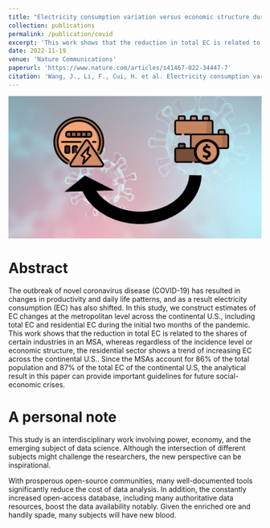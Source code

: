 ```yaml
---
title: "Electricity consumption variation versus economic structure during COVID-19 on metropolitan statistical areas in the US"
collection: publications
permalink: /publication/covid
excerpt: 'This work shows that the reduction in total EC is related to the shares of certain industries in an MSA, whereas regardless of the incidence level or economic structure, the residential sector shows a trend of increasing EC across the continental U.S..'
date: 2022-11-19
venue: 'Nature Communications'
paperurl: 'https://www.nature.com/articles/s41467-022-34447-7'
citation: 'Wang, J., Li, F., Cui, H. et al. Electricity consumption variation versus economic structure during COVID-19 on metropolitan statistical areas in the US. Nat Commun 13, 7122 (2022). https://doi.org/10.1038/s41467-022-34447-7'
---
```

![Feature Image](image/covid/feature.png)

# Abstract

The outbreak of novel coronavirus disease (COVID-19) has resulted in changes in productivity and daily life patterns, and as a result electricity consumption (EC) has also shifted. In this study, we construct estimates of EC changes at the metropolitan level across the continental U.S., including total EC and residential EC during the initial two months of the pandemic. This work shows that the reduction in total EC is related to the shares of certain industries in an MSA, whereas regardless of the incidence level or economic structure, the residential sector shows a trend of increasing EC across the continental U.S.. Since the MSAs account for 86% of the total population and 87% of the total EC of the continental U.S, the analytical result in this paper can provide important guidelines for future social-economic crises.

# A personal note

This study is an interdisciplinary work involving power, economy, and the emerging subject of data science. Although the intersection of different subjects might challenge the researchers, the new perspective can be inspirational.

With prosperous open-source communities, many well-documented tools significantly reduce the cost of data analysis. In addition, the constantly increased open-access database, including many authoritative data resources, boost the data availability notably. Given the enriched ore and handily spade, many subjects will have new blood.
